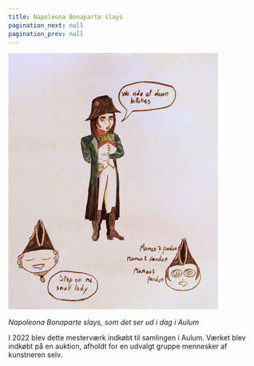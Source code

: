 ```yaml
---
title: Napoleona Bonaparte slays
pagination_next: null
pagination_prev: null
---
```


[![Napoleona Bonaparte slays](/img/art/napo_LRes_front.jpg)](/img/art/napo_HRes_front.jpg)

*Napoleona Bonaparte slays, som det ser ud i dag i Aulum*

I 2022 blev dette mesterværk indkøbt til samlingen i Aulum. Værket blev indkøbt på en auktion, afholdt for en udvalgt gruppe mennesker af kunstneren selv.